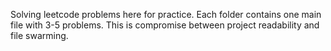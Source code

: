 Solving leetcode problems here for practice.
Each folder contains one main file with 3-5 problems. This is  compromise between project readability and file swarming.